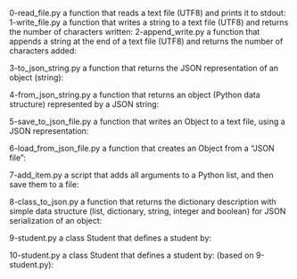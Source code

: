 0-read_file.py	a function that reads a text file (UTF8) and prints it to stdout:
1-write_file.py	a function that writes a string to a text file (UTF8) and returns the number of characters written:
2-append_write.py a function that appends a string at the end of a text file (UTF8) and returns the number of characters added:

3-to_json_string.py a function that returns the JSON representation of an object (string):

4-from_json_string.py a function that returns an object (Python data structure) represented by a JSON string:

5-save_to_json_file.py a function that writes an Object to a text file, using a JSON representation:

6-load_from_json_file.py a function that creates an Object from a “JSON file”:

7-add_item.py a script that adds all arguments to a Python list, and then save them to a file:

8-class_to_json.py a function that returns the dictionary description with simple data structure (list, dictionary, string, integer and boolean) for JSON serialization of an object:

9-student.py a class Student that defines a student by:

10-student.py a class Student that defines a student by: (based on 9-student.py):